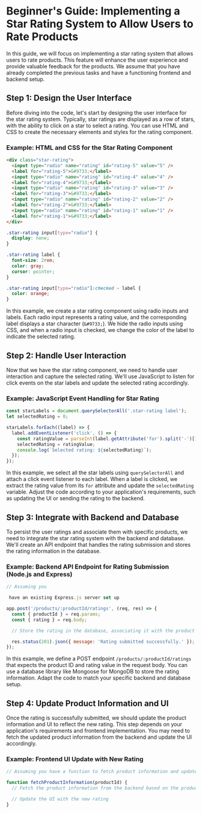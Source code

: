 # Beginner's Guide: Implementing a Star Rating System to Allow Users to Rate Products

In this guide, we will focus on implementing a star rating system that allows users to rate products. This feature will enhance the user experience and provide valuable feedback for the products. We assume that you have already completed the previous tasks and have a functioning frontend and backend setup.

## Step 1: Design the User Interface
Before diving into the code, let's start by designing the user interface for the star rating system. Typically, star ratings are displayed as a row of stars, with the ability to click on a star to select a rating. You can use HTML and CSS to create the necessary elements and styles for the rating component.

### Example: HTML and CSS for the Star Rating Component

```html
<div class="star-rating">
  <input type="radio" name="rating" id="rating-5" value="5" />
  <label for="rating-5">&#9733;</label>
  <input type="radio" name="rating" id="rating-4" value="4" />
  <label for="rating-4">&#9733;</label>
  <input type="radio" name="rating" id="rating-3" value="3" />
  <label for="rating-3">&#9733;</label>
  <input type="radio" name="rating" id="rating-2" value="2" />
  <label for="rating-2">&#9733;</label>
  <input type="radio" name="rating" id="rating-1" value="1" />
  <label for="rating-1">&#9733;</label>
</div>
```

```css
.star-rating input[type="radio"] {
  display: none;
}

.star-rating label {
  font-size: 2rem;
  color: gray;
  cursor: pointer;
}

.star-rating input[type="radio"]:checked ~ label {
  color: orange;
}
```

In this example, we create a star rating component using radio inputs and labels. Each radio input represents a rating value, and the corresponding label displays a star character (`&#9733;`). We hide the radio inputs using CSS, and when a radio input is checked, we change the color of the label to indicate the selected rating.

## Step 2: Handle User Interaction
Now that we have the star rating component, we need to handle user interaction and capture the selected rating. We'll use JavaScript to listen for click events on the star labels and update the selected rating accordingly.

### Example: JavaScript Event Handling for Star Rating

```javascript
const starLabels = document.querySelectorAll('.star-rating label');
let selectedRating = 0;

starLabels.forEach((label) => {
  label.addEventListener('click', () => {
    const ratingValue = parseInt(label.getAttribute('for').split('-')[1]);
    selectedRating = ratingValue;
    console.log(`Selected rating: ${selectedRating}`);
  });
});
```

In this example, we select all the star labels using `querySelectorAll` and attach a click event listener to each label. When a label is clicked, we extract the rating value from its `for` attribute and update the `selectedRating` variable. Adjust the code according to your application's requirements, such as updating the UI or sending the rating to the backend.

## Step 3: Integrate with Backend and Database
To persist the user ratings and associate them with specific products, we need to integrate the star rating system with the backend and database. We'll create an API endpoint that handles the rating submission and stores the rating information in the database.

### Example: Backend API Endpoint for Rating Submission (Node.js and Express)

```javascript
// Assuming you

 have an existing Express.js server set up

app.post('/products/:productId/ratings', (req, res) => {
  const { productId } = req.params;
  const { rating } = req.body;

  // Store the rating in the database, associating it with the product

  res.status(201).json({ message: 'Rating submitted successfully.' });
});
```

In this example, we define a POST endpoint `/products/:productId/ratings` that expects the product ID and rating value in the request body. You can use a database library like Mongoose for MongoDB to store the rating information. Adapt the code to match your specific backend and database setup.

## Step 4: Update Product Information and UI
Once the rating is successfully submitted, we should update the product information and UI to reflect the new rating. This step depends on your application's requirements and frontend implementation. You may need to fetch the updated product information from the backend and update the UI accordingly.

### Example: Frontend UI Update with New Rating

```javascript
// Assuming you have a function to fetch product information and update the UI

function fetchProductInformation(productId) {
  // Fetch the product information from the backend based on the product ID

  // Update the UI with the new rating
}
```


